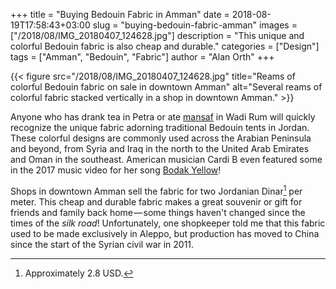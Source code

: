 +++
title = "Buying Bedouin Fabric in Amman"
date = 2018-08-19T17:58:43+03:00
slug = "buying-bedouin-fabric-amman"
images = ["/2018/08/IMG_20180407_124628.jpg"]
description = "This unique and colorful Bedouin fabric is also cheap and durable."
categories = ["Design"]
tags = ["Amman", "Bedouin", "Fabric"]
author = "Alan Orth"
+++

{{< figure src="/2018/08/IMG_20180407_124628.jpg" title="Reams of colorful Bedouin fabric on sale in downtown Amman" alt="Several reams of colorful fabric stacked vertically in a shop in downtown Amman." >}}

Anyone who has drank tea in Petra or ate [mansaf](https://en.wikipedia.org/wiki/Mansaf) in Wadi Rum will quickly recognize the unique fabric adorning traditional Bedouin tents in Jordan. These colorful designs are commonly used across the Arabian Peninsula and beyond, from Syria and Iraq in the north to the United Arab Emirates and Oman in the southeast. American musician Cardi B even featured some in the 2017 music video for her song [Bodak Yellow](https://www.youtube.com/watch?v=PEGccV-NOm8)!

<!--more-->

Shops in downtown Amman sell the fabric for two Jordanian Dinar[^1] per meter. This cheap and durable fabric makes a great souvenir or gift for friends and family back home — some things haven't changed since the times of the *silk road*! Unfortunately, one shopkeeper told me that this fabric used to be made exclusively in Aleppo, but production has moved to China since the start of the Syrian civil war in 2011.

[^1]: Approximately 2.8 USD.
